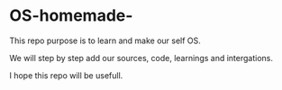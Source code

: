 # OS-homemade-
This repo purpose is to learn and make our self OS. 

We will step by step add our sources, code, learnings and intergations. 

I hope this repo will be usefull. 
